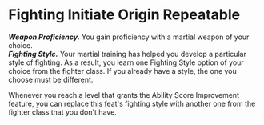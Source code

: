 # Fighting Initiate <span class="md-tag">Origin</span> <span class="md-tag">Repeatable</span>
***Weapon Proficiency.*** You gain proficiency with a martial weapon of your choice.<br>
***Fighting Style.*** Your martial training has helped you develop a particular style of fighting. As a result, you learn one Fighting Style option of your choice from the fighter class. If you already have a style, the one you choose must be different.

Whenever you reach a level that grants the Ability Score Improvement feature, you can replace this feat's fighting style with another one from the fighter class that you don't have.